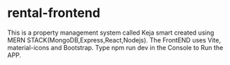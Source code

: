 # rental-frontend
This is a property management  system called Keja smart
created using MERN STACK(MongoDB,Express,React,Nodejs).
The FrontEND uses Vite, material-icons and Bootstrap.
Type npm run dev in the Console to Run the APP.
